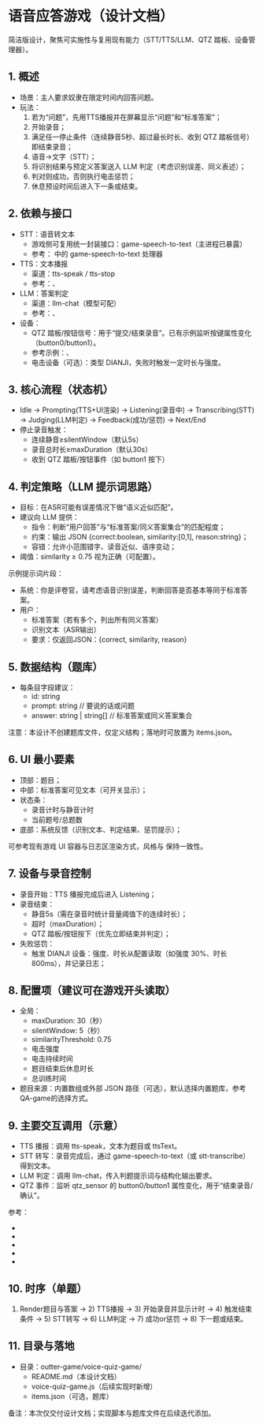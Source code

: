 # 语音应答游戏（设计文档）

简洁版设计，聚焦可实施性与复用现有能力（STT/TTS/LLM、QTZ 踏板、设备管理器）。

## 1. 概述
- 场景：主人要求奴隶在限定时间内回答问题。
- 玩法：
  1) 若为“问题”，先用TTS播报并在屏幕显示“问题”和“标准答案”；
  2) 开始录音；
  3) 满足任一停止条件（连续静音5秒、超过最长时长、收到 QTZ 踏板信号）即结束录音；
  4) 语音→文字（STT）；
  5) 将识别结果与预定义答案送入 LLM 判定（考虑识别误差、同义表述）；
  6) 判对则成功，否则执行电击惩罚；
  7) 休息预设时间后进入下一条或结束。

## 2. 依赖与接口
- STT：语音转文本
  - 游戏侧可复用统一封装接口：game-speech-to-text（主进程已暴露）
  - 参考：<mcfile name="ipcHandlers.js" path="e:\develop\electron-client\services\ipcHandlers.js"></mcfile> 中的 game-speech-to-text 处理器
- TTS：文本播报
  - 渠道：tts-speak / tts-stop
  - 参考：<mcfile name="ipcHandlers.js" path="e:\develop\electron-client\services\ipcHandlers.js"></mcfile>、<mcfile name="ttsService.js" path="e:\develop\electron-client\services\ttsService.js"></mcfile>
- LLM：答案判定
  - 渠道：llm-chat（模型可配）
  - 参考：<mcfile name="ipcHandlers.js" path="e:\develop\electron-client\services\ipcHandlers.js"></mcfile>、<mcfile name="llmService.js" path="e:\develop\electron-client\services\llmService.js"></mcfile>
- 设备：
  - QTZ 踏板/按钮信号：用于“提交/结束录音”。已有示例监听按键属性变化（button0/button1）。
  - 参考示例：<mcfile name="qa-game.js" path="e:\develop\electron-client\outter-game\QA-game\qa-game.js"></mcfile>、<mcfile name="maid-punishment-game.js" path="e:\develop\electron-client\outter-game\maid-punishment-game\maid-punishment-game.js"></mcfile>
  - 电击设备（可选）：类型 DIANJI，失败时触发一定时长与强度。

## 3. 核心流程（状态机）
- Idle → Prompting(TTS+UI渲染) → Listening(录音中) → Transcribing(STT) → Judging(LLM判定) → Feedback(成功/惩罚) → Next/End
- 停止录音触发：
  - 连续静音≥silentWindow（默认5s）
  - 录音总时长≥maxDuration（默认30s）
  - 收到 QTZ 踏板/按钮事件（如 button1 按下）

## 4. 判定策略（LLM 提示词思路）
- 目标：在ASR可能有误差情况下做“语义近似匹配”。
- 建议向 LLM 提供：
  - 指令：判断“用户回答”与“标准答案/同义答案集合”的匹配程度；
  - 约束：输出 JSON {correct:boolean, similarity:[0,1], reason:string}；
  - 容错：允许小范围错字、读音近似、语序变动；
- 阈值：similarity ≥ 0.75 视为正确（可配置）。

示例提示词片段：
- 系统：你是评卷官，请考虑语音识别误差，判断回答是否基本等同于标准答案。
- 用户：
  - 标准答案（若有多个，列出所有同义答案）
  - 识别文本（ASR输出）
  - 要求：仅返回JSON：{correct, similarity, reason}

## 5. 数据结构（题库）
- 每条目字段建议：
  - id: string
  - prompt: string            // 要说的话或问题
  - answer: string | string[] // 标准答案或同义答案集合

注意：本设计不创建题库文件，仅定义结构；落地时可放置为 items.json。

## 6. UI 最小要素
- 顶部：题目；
- 中部：标准答案可见文本（可开关显示）；
- 状态条：
  - 录音计时与静音计时
  - 当前题号/总题数
- 底部：系统反馈（识别文本、判定结果、惩罚提示）；

可参考现有游戏 UI 容器与日志区渲染方式，风格与 <mcfile name="qa-game.js" path="e:\develop\electron-client\outter-game\QA-game\qa-game.js"></mcfile> 保持一致性。

## 7. 设备与录音控制
- 录音开始：TTS 播报完成后进入 Listening；
- 录音结束：
  - 静音5s（需在录音时统计音量阈值下的连续时长）；
  - 超时（maxDuration）；
  - QTZ 踏板/按钮按下（优先立即结束并判定）；
- 失败惩罚：
  - 触发 DIANJI 设备：强度、时长从配置读取（如强度 30%、时长 800ms），并记录日志；

## 8. 配置项（建议可在游戏开头读取）
- 全局：
  - maxDuration: 30（秒）
  - silentWindow: 5（秒）
  - similarityThreshold: 0.75
  - 电击强度
  - 电击持续时间
  - 题目结束后休息时长
  - 总训练时间
- 题目来源：内置数组或外部 JSON 路径（可选），默认选择内置题库，参考QA-game的选择方式。

## 9. 主要交互调用（示意）
- TTS 播报：调用 tts-speak，文本为题目或 ttsText。
- STT 转写：录音完成后，通过 game-speech-to-text（或 stt-transcribe）得到文本。
- LLM 判定：调用 llm-chat，传入判题提示词与结构化输出要求。
- QTZ 事件：监听 qtz_sensor 的 button0/button1 属性变化，用于“结束录音/确认”。

参考：
- <mcfile name="ipcHandlers.js" path="e:\develop\electron-client\services\ipcHandlers.js"></mcfile>
- <mcfile name="ttsService.js" path="e:\develop\electron-client\services\ttsService.js"></mcfile>
- <mcfile name="llmService.js" path="e:\develop\electron-client\services\llmService.js"></mcfile>
- <mcfile name="qa-game.js" path="e:\develop\electron-client\outter-game\QA-game\qa-game.js"></mcfile>
- <mcfile name="maid-punishment-game.js" path="e:\develop\electron-client\outter-game\maid-punishment-game\maid-punishment-game.js"></mcfile>

## 10. 时序（单题）
1) Render题目与答案 → 2) TTS播报 → 3) 开始录音并显示计时 → 4) 触发结束条件 → 5) STT转写 → 6) LLM判定 → 7) 成功or惩罚 → 8) 下一题或结束。

## 11. 目录与落地
- 目录：outter-game/voice-quiz-game/
  - README.md（本设计文档）
  - voice-quiz-game.js（后续实现时新增）
  - items.json（可选，题库）

备注：本次仅交付设计文档；实现脚本与题库文件在后续迭代添加。